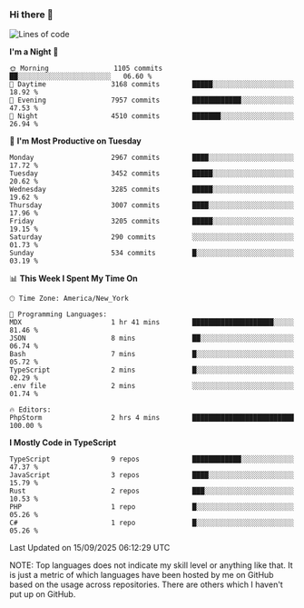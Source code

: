 ### Hi there 👋

<!--
**LynxJinxxy/LynxJinxxy** is a ✨ _special_ ✨ repository because its `README.md` (this file) appears on your GitHub profile.

Here are some ideas to get you started:

- 🔭 I’m currently working on ...
- 🌱 I’m currently learning ...
- 👯 I’m looking to collaborate on ...
- 🤔 I’m looking for help with ...
- 💬 Ask me about ...
- 📫 How to reach me: ...
- 😄 Pronouns: ...
- ⚡ Fun fact: ...
-->

<!--START_SECTION:waka-->
![Lines of code](https://img.shields.io/badge/From%20Hello%20World%20I%27ve%20Written-25.1%20million%20lines%20of%20code-blue)

**I'm a Night 🦉** 

```text
🌞 Morning                1105 commits        ██░░░░░░░░░░░░░░░░░░░░░░░   06.60 % 
🌆 Daytime                3168 commits        █████░░░░░░░░░░░░░░░░░░░░   18.92 % 
🌃 Evening                7957 commits        ████████████░░░░░░░░░░░░░   47.53 % 
🌙 Night                  4510 commits        ███████░░░░░░░░░░░░░░░░░░   26.94 % 
```
📅 **I'm Most Productive on Tuesday** 

```text
Monday                   2967 commits        ████░░░░░░░░░░░░░░░░░░░░░   17.72 % 
Tuesday                  3452 commits        █████░░░░░░░░░░░░░░░░░░░░   20.62 % 
Wednesday                3285 commits        █████░░░░░░░░░░░░░░░░░░░░   19.62 % 
Thursday                 3007 commits        ████░░░░░░░░░░░░░░░░░░░░░   17.96 % 
Friday                   3205 commits        █████░░░░░░░░░░░░░░░░░░░░   19.15 % 
Saturday                 290 commits         ░░░░░░░░░░░░░░░░░░░░░░░░░   01.73 % 
Sunday                   534 commits         █░░░░░░░░░░░░░░░░░░░░░░░░   03.19 % 
```


📊 **This Week I Spent My Time On** 

```text
🕑︎ Time Zone: America/New_York

💬 Programming Languages: 
MDX                      1 hr 41 mins        ████████████████████░░░░░   81.46 % 
JSON                     8 mins              ██░░░░░░░░░░░░░░░░░░░░░░░   06.74 % 
Bash                     7 mins              █░░░░░░░░░░░░░░░░░░░░░░░░   05.72 % 
TypeScript               2 mins              █░░░░░░░░░░░░░░░░░░░░░░░░   02.29 % 
.env file                2 mins              ░░░░░░░░░░░░░░░░░░░░░░░░░   01.74 % 

🔥 Editors: 
PhpStorm                 2 hrs 4 mins        █████████████████████████   100.00 % 
```

**I Mostly Code in TypeScript** 

```text
TypeScript               9 repos             ████████████░░░░░░░░░░░░░   47.37 % 
JavaScript               3 repos             ████░░░░░░░░░░░░░░░░░░░░░   15.79 % 
Rust                     2 repos             ███░░░░░░░░░░░░░░░░░░░░░░   10.53 % 
PHP                      1 repo              █░░░░░░░░░░░░░░░░░░░░░░░░   05.26 % 
C#                       1 repo              █░░░░░░░░░░░░░░░░░░░░░░░░   05.26 % 
```




 Last Updated on 15/09/2025 06:12:29 UTC
<!--END_SECTION:waka-->
NOTE: Top languages does not indicate my skill level or anything like that. It is just a metric of which languages have been hosted by me on GitHub based on the usage across repositories. There are others which I haven't put up on GitHub.
